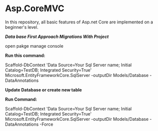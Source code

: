 # Asp.CoreMVC
In this repository, all basic features of Asp.net Core are implemented on a beginner's level.


***Data base First Approach Migrations With Project***

open pakge manage console 

**Run this command:**

Scaffold-DbContext 'Data Source=Your Sql Server name; Initial Catalog=TestDB; Integrated Security=True' Microsoft.EntityFrameworkCore.SqlServer -outputDir Models/Database -DataAnnotations

**Update Database or create new table**

**Run Command:**

Scaffold-DbContext 'Data Source=Your Sql Server name; Initial Catalog=TestDB; Integrated Security=True' Microsoft.EntityFrameworkCore.SqlServer -outputDir Models/Database -DataAnnotations -Force
